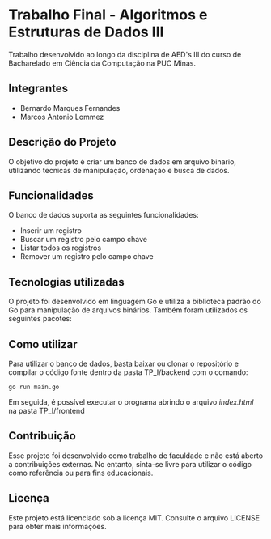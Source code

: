 # Trabalho Final - Algoritmos e Estruturas de Dados III

Trabalho desenvolvido ao longo da disciplina de AED's III do curso de Bacharelado em Ciência da Computação na PUC Minas.

## Integrantes
* Bernardo Marques Fernandes
* Marcos Antonio Lommez

## Descrição do Projeto
O objetivo do projeto é criar um banco de dados em arquivo binario, utilizando tecnicas de manipulação, ordenação e busca de dados.

## Funcionalidades
O banco de dados suporta as seguintes funcionalidades:

* Inserir um registro
* Buscar um registro pelo campo chave
* Listar todos os registros
* Remover um registro pelo campo chave

## Tecnologias utilizadas
O projeto foi desenvolvido em linguagem Go e utiliza a biblioteca padrão do Go para manipulação de arquivos binários. Também foram utilizados os seguintes pacotes:

## Como utilizar
Para utilizar o banco de dados, basta baixar ou clonar o repositório e compilar o código fonte dentro da pasta TP_I/backend com o comando:

`go run main.go`

Em seguida, é possível executar o programa abrindo o arquivo *index.html* na pasta TP_I/frontend

## Contribuição
Esse projeto foi desenvolvido como trabalho de faculdade e não está aberto a contribuições externas. No entanto, sinta-se livre para utilizar o código como referência ou para fins educacionais.

## Licença
Este projeto está licenciado sob a licença MIT. Consulte o arquivo LICENSE para obter mais informações.
